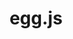 ---
codehost: https://github.com/https://github.com/eggjs
logohandle: eggjs
sort: eggjs
title: egg.js
website: https://eggjs.org/en/
---